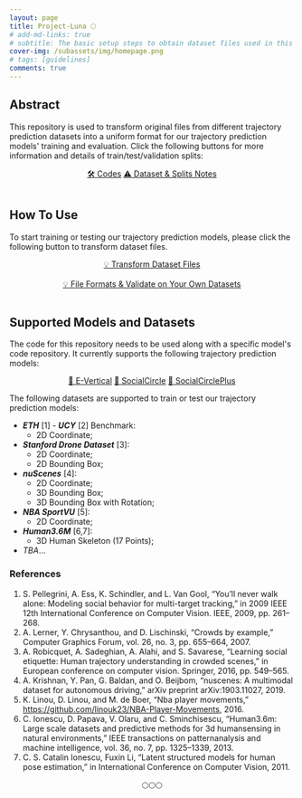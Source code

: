 ```yaml
---
layout: page
title: Project-Luna 🌕
# add-md-links: true
# subtitle: The basic setup steps to obtain dataset files used in this project
cover-img: /subassets/img/homepage.png
# tags: [guidelines]
comments: true
---
```

<!--
 * @Author: Conghao Wong
 * @Date: 2023-03-21 17:52:21
 * @LastEditors: Conghao Wong
 * @LastEditTime: 2024-10-08 15:27:46
 * @Description: file content
 * @Github: https://cocoon2wong.github.io
 * Copyright 2023 Conghao Wong, All Rights Reserved.
-->

## Abstract

This repository is used to transform original files from different trajectory prediction datasets into a uniform format for our trajectory prediction models' training and  evaluation.
Click the following buttons for more information and details of train/test/validation splits:

<div style="text-align: center;">
    <a class="btn btn-colorful btn-lg" href="https://github.com/cocoon2wong/Project-Luna">🛠️ Codes</a>
    <a class="btn btn-colorful btn-lg" href="./notes">⚠️ Dataset & Splits Notes</a>
    <br><br>
</div>

## How To Use

To start training or testing our trajectory prediction models, please click the following button to transform dataset files.

<div style="text-align: center;">
    <a class="btn btn-colorful btn-lg" href="./howToUse">💡 Transform Dataset Files</a>
    <br><br>
    <a class="btn btn-colorful btn-lg" href="./formats">💡 File Formats & Validate on Your Own Datasets</a>
    <br><br>
</div>

## Supported Models and Datasets

The code for this repository needs to be used along with a specific model's code repository.
It currently supports the following trajectory prediction models:

<div style="text-align: center;">
    <a class="btn btn-colorful btn-lg" href="https://github.com/cocoon2wong/E-Vertical">🔗 E-Vertical</a>
    <a class="btn btn-colorful btn-lg" href="https://github.com/cocoon2wong/SocialCircle">🔗 SocialCircle</a>
    <a class="btn btn-colorful btn-lg" href="https://github.com/cocoon2wong/SocialCirclePlus">🔗 SocialCirclePlus</a>
</div>

The following datasets are supported to train or test our trajectory prediction models:

- ***ETH*** [1] - ***UCY*** [2] Benchmark:
  - 2D Coordinate;
- ***Stanford Drone Dataset*** [3]:
  - 2D Coordinate;
  - 2D Bounding Box;
- ***nuScenes*** [4]:
  - 2D Coordinate;
  - 3D Bounding Box;
  - 3D Bounding Box with Rotation;
- ***NBA SportVU*** [5]:
  - 2D Coordinate;
- ***Human3.6M*** [6,7]:
  - 3D Human Skeleton (17 Points);
- *TBA*...

### References

1. S. Pellegrini, A. Ess, K. Schindler, and L. Van Gool, “You’ll never walk alone: Modeling social behavior for multi-target tracking,” in 2009 IEEE 12th International Conference on Computer Vision. IEEE, 2009, pp. 261–268.
2. A. Lerner, Y. Chrysanthou, and D. Lischinski, “Crowds by example,” Computer Graphics Forum, vol. 26, no. 3, pp. 655–664, 2007.
3. A. Robicquet, A. Sadeghian, A. Alahi, and S. Savarese, “Learning social etiquette: Human trajectory understanding in crowded scenes,” in European conference on computer vision. Springer, 2016, pp. 549–565.
4. A. Krishnan, Y. Pan, G. Baldan, and O. Beijbom, “nuscenes: A multimodal dataset for autonomous driving,” arXiv preprint arXiv:1903.11027, 2019.
5. K. Linou, D. Linou, and M. de Boer, “Nba player movements,” https://github.com/linouk23/NBA-Player-Movements, 2016.
6. C. Ionescu, D. Papava, V. Olaru, and C. Sminchisescu, “Human3.6m: Large scale datasets and predictive methods for 3d humansensing in natural environments,” IEEE transactions on patternanalysis and machine intelligence, vol. 36, no. 7, pp. 1325–1339, 2013.
7. C. S. Catalin Ionescu, Fuxin Li, “Latent structured models for human pose estimation,” in International Conference on Computer Vision, 2011.

<div style="text-align: center">🌕🌕🌕</div>

